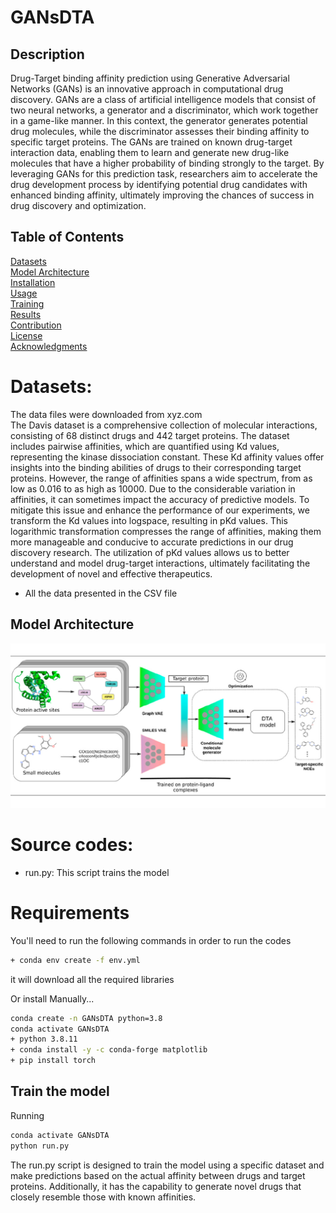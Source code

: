 # GANsDTA
## Description
Drug-Target binding affinity prediction using Generative Adversarial Networks (GANs) is an innovative approach in computational drug discovery. GANs are a class of artificial intelligence models that consist of two neural networks, a generator and a discriminator, which work together in a game-like manner. In this context, the generator generates potential drug molecules, while the discriminator assesses their binding affinity to specific target proteins. The GANs are trained on known drug-target interaction data, enabling them to learn and generate new drug-like molecules that have a higher probability of binding strongly to the target. By leveraging GANs for this prediction task, researchers aim to accelerate the drug development process by identifying potential drug candidates with enhanced binding affinity, ultimately improving the chances of success in drug discovery and optimization.

## Table of Contents
[Datasets](#datasets)  
[Model Architecture](#ModelArchitecture)  
[Installation](#Installation)  
[Usage](#Usage)  
[Training](#training)  
[Results](#results)  
[Contribution](#contribution)  
[License](#License)  
[Acknowledgments](#Acknowledgments)  

# Datasets:
The data files were downloaded from xyz.com  
The Davis dataset is a comprehensive collection of molecular interactions, consisting of 68 distinct drugs and 442 target proteins. The dataset includes pairwise affinities, which are quantified using Kd values, representing the kinase dissociation constant. These Kd affinity values offer insights into the binding abilities of drugs to their corresponding target proteins. However, the range of affinities spans a wide spectrum, from as low as 0.016 to as high as 10000. Due to the considerable variation in affinities, it can sometimes impact the accuracy of predictive models. To mitigate this issue and enhance the performance of our experiments, we transform the Kd values into logspace, resulting in pKd values. This logarithmic transformation compresses the range of affinities, making them more manageable and conducive to accurate predictions in our drug discovery research. The utilization of pKd values allows us to better understand and model drug-target interactions, ultimately facilitating the development of novel and effective therapeutics.
+ All the data presented in the CSV file
## Model Architecture
![Model](model.jpg)

# Source codes:
+ run.py: This script trains the model

# Requirements
You'll need to run the following commands in order to run the codes
```sh
+ conda env create -f env.yml
```
it will download all the required libraries

Or install Manually...
```sh
conda create -n GANsDTA python=3.8
conda activate GANsDTA
+ python 3.8.11
+ conda install -y -c conda-forge matplotlib
+ pip install torch
```
## Train the model
Running
```sh
conda activate GANsDTA
python run.py
```
The run.py script is designed to train the model using a specific dataset and make predictions based on the actual affinity between drugs and target proteins. Additionally, it has the capability to generate novel drugs that closely resemble those with known affinities.
